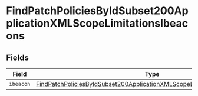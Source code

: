 # FindPatchPoliciesByIdSubset200ApplicationXMLScopeLimitationsIbeacons


## Fields

| Field                                                                                                                                                                                 | Type                                                                                                                                                                                  | Required                                                                                                                                                                              | Description                                                                                                                                                                           |
| ------------------------------------------------------------------------------------------------------------------------------------------------------------------------------------- | ------------------------------------------------------------------------------------------------------------------------------------------------------------------------------------- | ------------------------------------------------------------------------------------------------------------------------------------------------------------------------------------- | ------------------------------------------------------------------------------------------------------------------------------------------------------------------------------------- |
| `ibeacon`                                                                                                                                                                             | [FindPatchPoliciesByIdSubset200ApplicationXMLScopeLimitationsIbeaconsIbeacon](../../models/operations/findpatchpoliciesbyidsubset200applicationxmlscopelimitationsibeaconsibeacon.md) | :heavy_minus_sign:                                                                                                                                                                    | N/A                                                                                                                                                                                   |